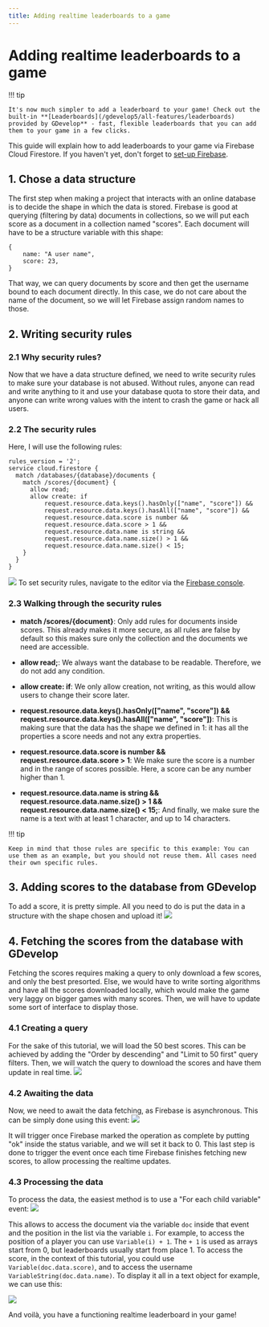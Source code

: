 ```yaml
---
title: Adding realtime leaderboards to a game
---
```

# Adding realtime leaderboards to a game

!!! tip

    It's now much simpler to add a leaderboard to your game! Check out the built-in **[Leaderboards](/gdevelop5/all-features/leaderboards) provided by GDevelop** - fast, flexible leaderboards that you can add them to your game in a few clicks.

This guide will explain how to add leaderboards to your game via Firebase Cloud Firestore. If you haven't yet, don't forget to [set-up Firebase](/gdevelop5/all-features/firebase/quickstart).

## 1. Chose a data structure

The first step when making a project that interacts with an online database is to decide the shape in which the data is stored. Firebase is good at querying (filtering by data) documents in collections, so we will put each score as a document in a collection named "scores". Each document will have to be a structure variable with this shape:
```
{
    name: "A user name",
    score: 23,
}
```
That way, we can query documents by score and then get the username bound to each document directly. In this case, we do not care about the name of the document, so we will let Firebase assign random names to those.

## 2. Writing security rules

### 2.1 Why security rules?

Now that we have a data structure defined, we need to write security rules to make sure your database is not abused. Without rules, anyone can read and write anything to it and use your database quota to store their data, and anyone can write wrong values with the intent to crash the game or hack all users.

### 2.2 The security rules

Here, I will use the following rules:
```
rules_version = '2';
service cloud.firestore {
  match /databases/{database}/documents {
    match /scores/{document} {
      allow read;
      allow create: if
      	  request.resource.data.keys().hasOnly(["name", "score"]) &&
          request.resource.data.keys().hasAll(["name", "score"]) &&
          request.resource.data.score is number &&
          request.resource.data.score > 1 &&
          request.resource.data.name is string &&
          request.resource.data.name.size() > 1 &&
          request.resource.data.name.size() < 15;
    }
  }
}
```
![](/gdevelop5/tutorials/leaderboards-1.png)
To set security rules, navigate to the editor via the [Firebase console](https://console.firebase.google.com/).


### 2.3 Walking through the security rules

  *  **match /scores/{document}**: Only add rules for documents inside scores. This already makes it more secure, as all rules are false by default so this makes sure only the collection and the documents we need are accessible.

  * **allow read;**: We always want the database to be readable. Therefore, we do not add any condition.

  * **allow create: if**: We only allow creation, not writing, as this would allow users to change their score later.

  * **request.resource.data.keys().hasOnly(["name", "score"]) && request.resource.data.keys().hasAll(["name", "score"])**: This is making sure that the data has the shape we defined in 1: it has all the properties a score needs and not any extra properties.

  * **request.resource.data.score is number && request.resource.data.score > 1**: We make sure the score is a number and in the range of scores possible. Here, a score can be any number higher than 1.

  * **request.resource.data.name is string && request.resource.data.name.size() > 1 && request.resource.data.name.size() < 15;**: And finally, we make sure the name is a text with at least 1 character, and up to 14 characters.

!!! tip

    Keep in mind that those rules are specific to this example: You can use them as an example, but you should not reuse them. All cases need their own specific rules.

## 3. Adding scores to the database from GDevelop

To add a score, it is pretty simple. All you need to do is put the data in a structure with the shape chosen and upload it!
![](/gdevelop5/tutorials/leaderboards/pasted/20210530-213318.png)

## 4. Fetching the scores from the database with GDevelop

Fetching the scores requires making a query to only download a few scores, and only the best presorted. Else, we would have to write sorting algorithms and have all the scores downloaded locally, which would make the game very laggy on bigger games with many scores. Then, we will have to update some sort of interface to display those.

### 4.1 Creating a query

For the sake of this tutorial, we will load the 50 best scores. This can be achieved by adding the "Order by descending" and "Limit to 50 first" query filters. Then, we will watch the query to download the scores and have them update in real time.
![](/gdevelop5/tutorials/leaderboards/pasted/20210530-213842.png)

### 4.2 Awaiting the data

Now, we need to await the data fetching, as Firebase is asynchronous. This can be simply done using this event:
![](/gdevelop5/tutorials/leaderboards/pasted/20210530-214148.png)

It will trigger once Firebase marked the operation as complete by putting "ok" inside the status variable, and we will set it back to 0. This last step is done to trigger the event once each time Firebase finishes fetching new scores, to allow processing the realtime updates.

### 4.3 Processing the data

To process the data, the easiest method is to use a "For each child variable" event:
![](/gdevelop5/tutorials/leaderboards/pasted/20210530-214520.png)

This allows to access the document via the variable `doc` inside that event and the position in the list via the variable `i`. For example, to access the position of a player you can use `Variable(i) + 1`. The `+ 1` is used as arrays start from 0, but leaderboards usually start from place 1. To access the score, in the context of this tutorial, you could use `Variable(doc.data.score)`, and to access the username `VariableString(doc.data.name)`. To display it all in a text object for example, we can use this:

![](/gdevelop5/tutorials/leaderboards/pasted/20210530-215054.png)



And voilà, you have a functioning realtime leaderboard in your game!
